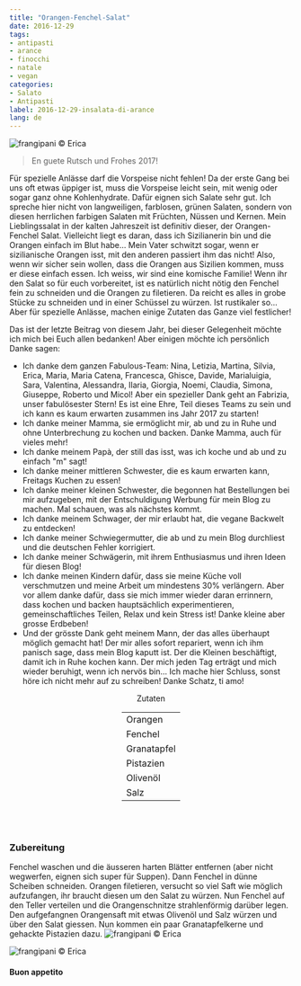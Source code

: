 ```yaml
---
title: "Orangen-Fenchel-Salat"
date: 2016-12-29
tags:
- antipasti
- arance
- finocchi
- natale
- vegan
categories:
- Salato
- Antipasti
label: 2016-12-29-insalata-di-arance
lang: de
---
```

![](../2016-12-29-insalata-di-arance-e-finocchi/header.jpg "frangipani © Erica")

> En guete Rutsch und Frohes 2017!

Für spezielle Anlässe darf die Vorspeise nicht fehlen! Da der erste Gang bei uns oft etwas üppiger ist, muss die Vorspeise leicht sein, mit wenig oder sogar ganz ohne Kohlenhydrate. Dafür eignen sich Salate sehr gut. Ich spreche hier nicht von langweiligen, farblosen, grünen Salaten, sondern von diesen herrlichen farbigen Salaten mit Früchten, Nüssen und Kernen. Mein Lieblingssalat in der kalten Jahreszeit ist definitiv dieser, der Orangen-Fenchel Salat. Vielleicht liegt es daran, dass ich Sizilianerin bin und die Orangen einfach im Blut habe... Mein Vater schwitzt sogar, wenn er sizilianische Orangen isst, mit den anderen passiert ihm das nicht! Also, wenn wir sicher sein wollen, dass die Orangen aus Sizilien kommen, muss er diese einfach essen. Ich weiss, wir sind eine komische Familie! Wenn ihr den Salat so für euch vorbereitet, ist es natürlich nicht nötig den Fenchel fein zu schneiden und die Orangen zu filetieren. Da reicht es alles in grobe Stücke zu schneiden und in einer Schüssel zu würzen. Ist rustikaler so... Aber für spezielle Anlässe, machen einige Zutaten das Ganze viel festlicher!

Das ist der letzte Beitrag von diesem Jahr, bei dieser Gelegenheit möchte ich mich bei Euch allen bedanken! Aber einigen möchte ich persönlich Danke sagen:
- Ich danke dem ganzen Fabulous-Team: Nina, Letizia, Martina, Silvia, Erica, Maria, Maria Catena, Francesca, Ghisce, Davide, Marialuigia, Sara, Valentina, Alessandra, Ilaria, Giorgia, Noemi, Claudia, Simona, Giuseppe, Roberto und Micol! Aber ein spezieller Dank geht an Fabrizia, unser fabulösester Stern! Es ist eine Ehre, Teil dieses Teams zu sein und ich kann es kaum erwarten zusammen ins Jahr 2017 zu starten!
- Ich danke meiner Mamma, sie ermöglicht mir, ab und zu in Ruhe und ohne Unterbrechung zu kochen und backen. Danke Mamma, auch für vieles mehr!
- Ich danke meinem Papà, der still das isst, was ich koche und ab und zu einfach "m" sagt!
- Ich danke meiner mittleren Schwester, die es kaum erwarten kann, Freitags Kuchen zu essen!
- Ich danke meiner kleinen Schwester, die begonnen hat Bestellungen bei mir aufzugeben, mit der Entschuldigung Werbung für mein Blog zu machen. Mal schauen, was als nächstes kommt.
- Ich danke meinem Schwager, der mir erlaubt hat, die vegane Backwelt zu entdecken!
- Ich danke meiner Schwiegermutter, die ab und zu mein Blog durchliest und die deutschen Fehler korrigiert.
- Ich danke meiner Schwägerin, mit ihrem Enthusiasmus und ihren Ideen für diesen Blog!
- Ich danke meinen Kindern dafür, dass sie meine Küche voll verschmutzen und meine Arbeit um mindestens 30% verlängern. Aber vor allem danke dafür, dass sie mich immer wieder daran errinnern, dass kochen und backen hauptsächlich experimentieren, gemeinschaftliches Teilen, Relax und kein Stress ist! Danke kleine aber grosse Erdbeben!
- Und der grösste Dank geht meinem Mann, der das alles überhaupt möglich gemacht hat! Der mir alles sofort repariert, wenn ich ihm panisch sage, dass mein Blog kaputt ist. Der die Kleinen beschäftigt, damit ich in Ruhe kochen kann. Der mich jeden Tag erträgt und mich wieder beruhigt, wenn ich nervös bin... Ich mache hier Schluss, sonst höre ich nicht mehr auf zu schreiben! Danke Schatz, ti amo!

<div id="wrapper" style="text-align: center">
  <div id="yourdiv" style="display: inline-block;">
    <div class="ingredients">
      <div class="ingredients-title">Zutaten</div>
      <table>
        <tbody>
          <tr>
            <td>Orangen</td>
          </tr>
          <tr>
            <td>Fenchel</td>
          </tr>
          <tr>
            <td>Granatapfel</td>
          </tr>
          <tr>
            <td>Pistazien</td>
          </tr>
          <tr>
            <td>Olivenöl</td>
          </tr>
          <tr>
            <td>Salz</td>
          </tr>
        </tbody>
      </table>
      <br></br>
    </div>
  </div>
</div>


<h3>
  <font color="grey">
    <i class="fa fa-cogs"></i>
  </font> Zubereitung
</h3>

Fenchel waschen und die äusseren harten Blätter entfernen (aber nicht wegwerfen, eignen sich super für Suppen). Dann Fenchel in dünne Scheiben schneiden. Orangen filetieren, versucht so viel Saft wie möglich aufzufangen, ihr braucht diesen um den Salat zu würzen. Nun Fenchel auf den Teller verteilen und die Orangenschnitze strahlenförmig darüber legen. Den aufgefangnen Orangensaft mit etwas Olivenöl und Salz würzen und über den Salat giessen. Nun kommen ein paar Granatapfelkerne und gehackte Pistazien dazu.
![](../2016-12-29-insalata-di-arance-e-finocchi/risultato1.jpg "frangipani © Erica")

![](../2016-12-29-insalata-di-arance-e-finocchi/risultato2.jpg "frangipani © Erica")

<h4>Buon appetito
  <font color="red">
    <i class="fa fa-smile-o"></i>
  </font>
</h4>
